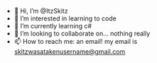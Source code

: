 - 👋 Hi, I’m @ItzSkitz
- 👀 I’m interested in learning to code
- 🌱 I’m currently learning c#
- 💞️ I’m looking to collaborate on... nothing really
- 📫 How to reach me: an email! my email is skitzwasatakenusername@gmail.com

<!---
ItzSkitz/ItzSkitz is a ✨ special ✨ repository because its `README.md` (this file) appears on your GitHub profile.
You can click the Preview link to take a look at your changes.
--->
